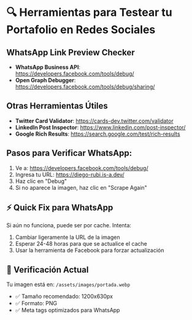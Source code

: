 # 🔍 Herramientas para Testear tu Portafolio en Redes Sociales

## WhatsApp Link Preview Checker
- **WhatsApp Business API**: https://developers.facebook.com/tools/debug/
- **Open Graph Debugger**: https://developers.facebook.com/tools/debug/sharing/

## Otras Herramientas Útiles
- **Twitter Card Validator**: https://cards-dev.twitter.com/validator
- **LinkedIn Post Inspector**: https://www.linkedin.com/post-inspector/
- **Google Rich Results**: https://search.google.com/test/rich-results

## Pasos para Verificar WhatsApp:
1. Ve a: https://developers.facebook.com/tools/debug/
2. Ingresa tu URL: https://diego-rubi.is-a.dev/
3. Haz clic en "Debug"
4. Si no aparece la imagen, haz clic en "Scrape Again"

## ⚡ Quick Fix para WhatsApp
Si aún no funciona, puede ser por cache. Intenta:
1. Cambiar ligeramente la URL de la imagen
2. Esperar 24-48 horas para que se actualice el cache
3. Usar la herramienta de Facebook para forzar actualización

## 📝 Verificación Actual
Tu imagen está en: `/assets/images/portada.webp`
- ✅ Tamaño recomendado: 1200x630px
- ✅ Formato: PNG
- ✅ Meta tags optimizados para WhatsApp
